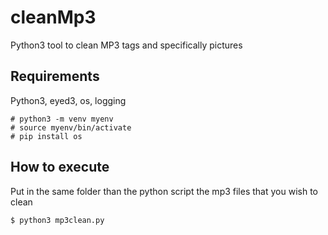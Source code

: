 # cleanMp3
Python3 tool to clean MP3 tags and specifically pictures

## Requirements

Python3, eyed3, os, logging

````
# python3 -m venv myenv
# source myenv/bin/activate
# pip install os
````

## How to execute

Put in the same folder than the python script the mp3 files that you wish to clean

````
$ python3 mp3clean.py
````

